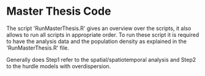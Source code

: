 # Master Thesis Code

The script 'RunMasterThesis.R' gives an overview over the scripts, it also allows to run all scripts in appropriate order. To run these script it is required to have the analysis data and the population density as explained in the 'RunMasterThesis.R' file.

Generally does Step1 refer to the spatial/spatiotemporal analysis and Step2 to the hurdle models with overdispersion.
